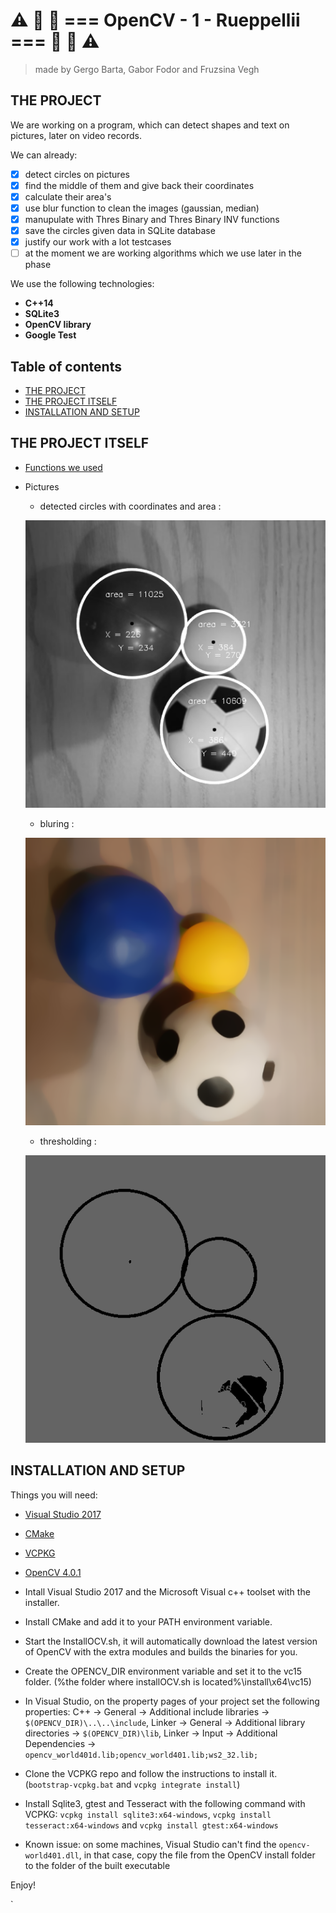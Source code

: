 # :warning:  :traffic_light:  :red_car:  === OpenCV - 1 - Rueppellii ===  :red_car:  :traffic_light:  :warning:
> made by Gergo Barta, Gabor Fodor and Fruzsina Vegh

## THE PROJECT
We are working on a program, which can detect shapes and text on pictures, later on video records.

We can already:
 - [x] detect circles on pictures
 - [x] find the middle of them and give back their coordinates
 - [x] calculate their area's
 - [x] use blur function to clean the images (gaussian, median)
 - [x] manupulate with Thres Binary and Thres Binary INV functions
 - [x] save the circles given data in SQLite database
 - [x] justify our work with a lot testcases
 - [ ] at the moment we are working algorithms which we use later in the phase

We use the following technologies:
* __C++14__
* __SQLite3__
* __OpenCV library__
* __Google Test__

## Table of contents
- [THE PROJECT](#the-project)
- [THE PROJECT ITSELF](#the-project-itself)
- [INSTALLATION AND SETUP](#installation-and-setup)


## THE PROJECT ITSELF
 - [Functions we used](docs/functions.md)

 - Pictures
    - detected circles with coordinates and area :

    ![detected circles with coordinates and area](img/detect_circles.PNG)
    - bluring :

    ![blured image](img/detect_circles_2.PNG)
    - thresholding :
    
    ![threshold image](img/detect_circles_3.PNG)




## INSTALLATION AND SETUP
 Things you will need:

 - [Visual Studio 2017](https://visualstudio.microsoft.com/downloads/)
 - [CMake](https://github.com/Kitware/CMake/releases/download/v3.14.0-rc1/cmake-3.14.0-rc1-win64-x64.msi)
 - [VCPKG](https://github.com/Microsoft/vcpkg)
 - [OpenCV 4.0.1](https://drive.google.com/open?id=11OIT6GlLsg0z8G8tLzs674nv5BZdKgfq)
 
 - Intall Visual Studio 2017 and the Microsoft Visual c++ toolset with the installer.
 - Install CMake and add it to your PATH environment variable.
 - Start the InstallOCV.sh, it will automatically download the latest version of OpenCV with the extra modules and builds the binaries for you.
 - Create the OPENCV_DIR environment variable and set it to the vc15 folder. (%the folder where installOCV.sh is located%\install\x64\vc15)
 - In Visual Studio, on the property pages of your project set the following properties: C++ -> General -> Additional include libraries -> `$(OPENCV_DIR)\..\..\include`, Linker -> General -> Additional library directories -> `$(OPENCV_DIR)\lib`, Linker -> Input -> Additional Dependencies ->  `opencv_world401d.lib;opencv_world401.lib;ws2_32.lib;`
 - Clone the VCPKG repo and follow the instructions to install it. (`bootstrap-vcpkg.bat` and `vcpkg integrate install`)
 - Install Sqlite3, gtest and Tesseract with the following command with VCPKG: `vcpkg install sqlite3:x64-windows`, `vcpkg install tesseract:x64-windows` and `vcpkg install gtest:x64-windows`
 - Known issue: on some machines, Visual Studio can't find the `opencv-world401.dll`, in that case, copy the file from the OpenCV install folder to the folder of the built executable
 
 Enjoy!
 
 
` 
 
 


